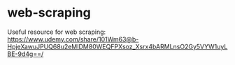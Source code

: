 # web-scraping

Useful resource for web scraping: 
https://www.udemy.com/share/101Wm63@b-HpjeXawuJPUQ68u2eMIDM80WEQFPXsoz_Xsrx4bARMLnsO2Gy5VYW1uyLBE-9d4g==/
